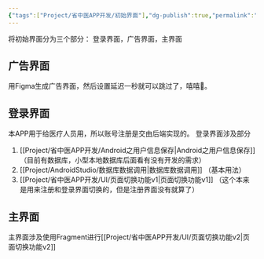 ```yaml
---
{"tags":["Project/省中医APP开发/初始界面"],"dg-publish":true,"permalink":"/Project/省中医APP开发/APP的初始界面/","dgPassFrontmatter":true}
---
```


将初始界面分为三个部分：
登录界面，广告界面，主界面


## 广告界面
用Figma生成广告界面，然后设置延迟一秒就可以跳过了，嘻嘻🤠。

## 登录界面
本APP用于给医疗人员用，所以账号注册是交由后端实现的。
登录界面涉及部分
1.  [[Project/省中医APP开发/Android之用户信息保存\|Android之用户信息保存]]  （目前有数据库，小型本地数据库后面看有没有开发的需求）
2. [[Project/AndroidStudio/数据库数据调用\|数据库数据调用]] （基本用法）
3. [[Project/省中医APP开发/UI/页面切换功能v1\|页面切换功能v1]] （这个本来是用来注册和登录界面切换的，但是注册界面没有就算了）

## 主界面
主界面涉及使用Fragment进行[[Project/省中医APP开发/UI/页面切换功能v2\|页面切换功能v2]]